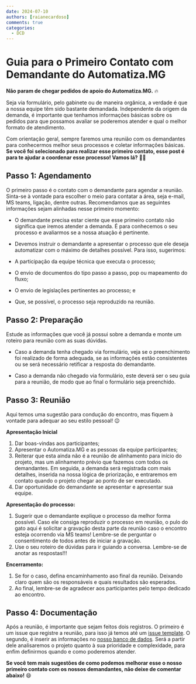 ```yaml
---
date: 2024-07-10
authors: [raianecardoso]
comments: true
categories:
  - DCD
---
```


# Guia para o Primeiro Contato com Demandante do Automatiza.MG 

**Não param de chegar pedidos de apoio do Automatiza.MG.**
:fire: 

Seja via formulário, pelo gabinete ou de maneira orgânica, a verdade é que a nossa equipe têm sido bastante demandada. Independente da origem da demanda, é importante que tenhamos informações básicas sobre os pedidos para que possamos avaliar se poderemos atender e qual o melhor formato de atendimento. 

Com orientação geral, sempre faremos uma reunião com os demandantes para conhecermos melhor seus processos e coletar informações básicas. **Se você foi selecionado para realizar esse primeiro contato, esse post é para te ajudar a coordenar esse processo! Vamos lá?** :rocket::rocket:

<!-- more -->

## Passo 1: Agendamento

O primeiro passo é o contato com o demandante para agendar a reunião. Sinta-se à vontade para escolher o meio para contatar a área, seja e-mail, MS teams, ligação, dentre outras. Recomendamos que as seguintes informações sejam alinhadas nesse primeiro momento:

- O demandante precisa estar ciente que esse primeiro contato não significa que iremos atender a demanda. É para conhecemos o seu processo e avaliarmos se a nossa atuação é pertinente.

- Devemos instruir o demandante a apresentar o processo que ele deseja automatizar com o máximo de detalhes possível. Para isso, sugerimos:

 - A participação da equipe técnica que executa o processo;
 - O envio de documentos do tipo passo a passo, pop ou mapeamento do fluxo; 
 - O envio de legislações pertinentes ao processo; e 
 - Que, se possível, o processo seja reproduzido na reunião.

## Passo 2: Preparação 

Estude as informações que você já possui sobre a demanda e monte um roteiro para reunião com as suas dúvidas.  

- Caso a demanda tenha chegado via formulário, veja se o preenchimento foi realizado de forma adequada, se as informações estão consistentes ou se será necessário retificar a resposta do demandante.

- Caso a demanda não chegado via formulário, este deverá ser o seu guia para a reunião, de modo que ao final o formulário seja preenchido.

## Passo 3: Reunião 

Aqui temos uma sugestão para condução do encontro, mas fiquem à vontade para adequar ao seu estilo pessoal! :wink:

**Apresentação Inicial** 

1. Dar boas-vindas aos participantes;
2. Apresentar o Automatiza.MG e as pessoas da equipe participantes; 
3. Reiterar que  esta ainda não é a reunião de alinhamento para início do projeto, mas um alinhamento prévio que fazemos com todos os demandantes. Em seguida, a demanda será registrada com mais detalhes, inserida na nossa lógica de priorização, e entraremos em contato quando o projeto chegar ao ponto de ser executado.
4. Dar oportunidade do demandante se apresentar e apresentar sua equipe.  

**Apresentação do processo:**

1. Sugerir que o demandante explique o processo da melhor forma possível. Caso ele consiga reproduzir o processo em reunião, o pulo do gato aqui é solicitar a gravação desta parte da reunião caso o encontro esteja ocorrendo via MS teams! Lembre-se de perguntar o consentimento de todos antes de iniciar a gravação.
2. Use o seu roteiro de dúvidas para ir guiando a conversa. Lembre-se de anotar as respostas!!!  

**Encerramento:**

1. Se for o caso, defina encaminhamento aso final da reunião. Deixando claro quem são os responsáveis e quais resultados são esperados.
2. Ao final, lembre-se de agradecer aos participantes pelo tempo dedicado ao encontro. 

## Passo 4: Documentação 

Após a reunião, é importante que sejam feitos dois registros. O primeiro é um issue que registre a reunião, para isso já temos até um [issue template](https://github.com/automatiza-mg/handbook/issues/new?assignees=&labels=reuniao&projects=&template=ata_reuniao.md&title=Reuni%C3%A3o+XXXXX+-+DD%2FMM%2FAAAA). O segundo, é inserir as informações no [nosso banco de dados](https://cecad365.sharepoint.com/:x:/r/sites/LAB.mg/_layouts/15/Doc.aspx?sourcedoc=%7B691E96EE-7B1F-4BFA-A806-00E50F07D0D6%7D&file=base_projetos.xlsx&action=default&mobileredirect=true&wdsle=0). Será a partir dele analisaremos o projeto quanto à sua prioridade e complexidade, para enfim definirmos quando e como poderemos atender. 


**Se você tem mais sugestões de como podemos melhorar esse o nosso primeiro contato com os nossos demandantes, não deixe de comentar abaixo!** :smile:





